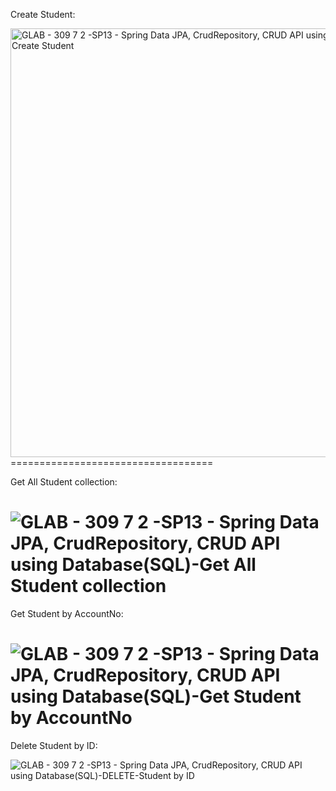 Create Student:

<img width="686" alt="GLAB - 309 7 2 -SP13 - Spring Data JPA, CrudRepository, CRUD API using Database(SQL)-POST-Create Student" src="https://github.com/user-attachments/assets/1d5769e3-b726-422c-aaff-d4ac639db9ee">
===================================

Get All Student collection:

![GLAB - 309 7 2 -SP13 - Spring Data JPA, CrudRepository, CRUD API using Database(SQL)-Get All Student collection](https://github.com/user-attachments/assets/9e1aeef8-c27f-4213-8a89-154fed5f338c)
====================================

Get Student by AccountNo:

![GLAB - 309 7 2 -SP13 - Spring Data JPA, CrudRepository, CRUD API using Database(SQL)-Get Student by AccountNo](https://github.com/user-attachments/assets/b7c85ad9-1726-45b9-bd10-732a845fa65e)
====================================

Delete Student by ID:

![GLAB - 309 7 2 -SP13 - Spring Data JPA, CrudRepository, CRUD API using Database(SQL)-DELETE-Student by ID](https://github.com/user-attachments/assets/06f19b8e-d98c-4162-b659-ebd59710b301)
